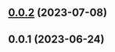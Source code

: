 

## [0.0.2](https://github.com/ashymee/bareminimum-reactjs/compare/0.0.1...0.0.2) (2023-07-08)

## 0.0.1 (2023-06-24)